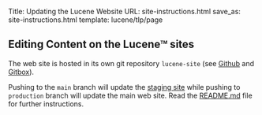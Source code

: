 Title: Updating the Lucene Website
URL: site-instructions.html
save_as: site-instructions.html
template: lucene/tlp/page

## Editing Content on the Lucene<span style="vertical-align: super; font-size: xx-small">TM</span> sites

The web site is hosted in its own git repository `lucene-site` (see [Github](https://github.com/apache/lucene-site/) and [Gitbox](https://gitbox.apache.org/repos/asf/lucene-site.git)).

Pushing to the `main` branch will update the [staging site](https://lucene.staged.apache.org) while pushing to `production` branch will update the main web site. Read the [README.md](https://github.com/apache/lucene-site/blob/main/README.md) file for further instructions.
